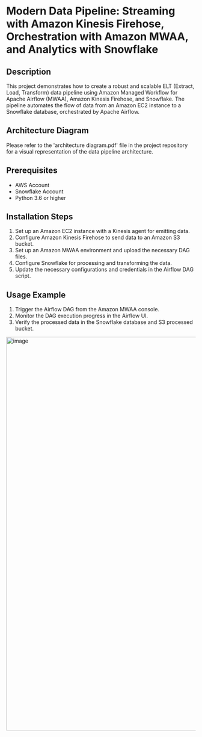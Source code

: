 
# Modern Data Pipeline: Streaming with Amazon Kinesis Firehose, Orchestration with Amazon MWAA, and Analytics with Snowflake

## Description

This project demonstrates how to create a robust and scalable ELT (Extract, Load, Transform) data pipeline using Amazon Managed Workflow for Apache Airflow (MWAA), Amazon Kinesis Firehose, and Snowflake. The pipeline automates the flow of data from an Amazon EC2 instance to a Snowflake database, orchestrated by Apache Airflow.

## Architecture Diagram

Please refer to the 'architecture diagram.pdf' file in the project repository for a visual representation of the data pipeline architecture.

## Prerequisites

- AWS Account
- Snowflake Account
- Python 3.6 or higher

## Installation Steps

1. Set up an Amazon EC2 instance with a Kinesis agent for emitting data.
2. Configure Amazon Kinesis Firehose to send data to an Amazon S3 bucket.
3. Set up an Amazon MWAA environment and upload the necessary DAG files.
4. Configure Snowflake for processing and transforming the data.
5. Update the necessary configurations and credentials in the Airflow DAG script.

## Usage Example

1. Trigger the Airflow DAG from the Amazon MWAA console.
2. Monitor the DAG execution progress in the Airflow UI.
3. Verify the processed data in the Snowflake database and S3 processed bucket.
<img width="1046" alt="image" src="https://github.com/kapslock123/The-Modern-Data-Pipeline-Amazon-MWAA-Kinesis-Firehose-and-Snowflake-Integration-/assets/56737638/51e26808-2b2b-4476-ad82-288f6496f3c3">
